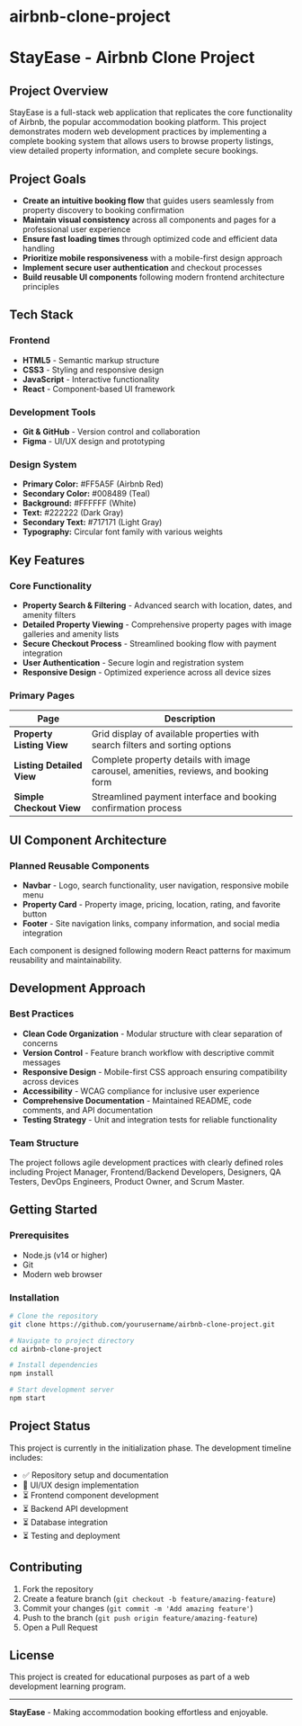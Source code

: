# airbnb-clone-project
# StayEase - Airbnb Clone Project

## Project Overview

StayEase is a full-stack web application that replicates the core functionality of Airbnb, the popular accommodation booking platform. This project demonstrates modern web development practices by implementing a complete booking system that allows users to browse property listings, view detailed property information, and complete secure bookings.

## Project Goals

- **Create an intuitive booking flow** that guides users seamlessly from property discovery to booking confirmation
- **Maintain visual consistency** across all components and pages for a professional user experience  
- **Ensure fast loading times** through optimized code and efficient data handling
- **Prioritize mobile responsiveness** with a mobile-first design approach
- **Implement secure user authentication** and checkout processes
- **Build reusable UI components** following modern frontend architecture principles

## Tech Stack

### Frontend
- **HTML5** - Semantic markup structure
- **CSS3** - Styling and responsive design
- **JavaScript** - Interactive functionality
- **React** - Component-based UI framework

### Development Tools
- **Git & GitHub** - Version control and collaboration
- **Figma** - UI/UX design and prototyping

### Design System
- **Primary Color:** #FF5A5F (Airbnb Red)
- **Secondary Color:** #008489 (Teal)
- **Background:** #FFFFFF (White)
- **Text:** #222222 (Dark Gray)
- **Secondary Text:** #717171 (Light Gray)
- **Typography:** Circular font family with various weights

## Key Features

### Core Functionality
- **Property Search & Filtering** - Advanced search with location, dates, and amenity filters
- **Detailed Property Viewing** - Comprehensive property pages with image galleries and amenity lists  
- **Secure Checkout Process** - Streamlined booking flow with payment integration
- **User Authentication** - Secure login and registration system
- **Responsive Design** - Optimized experience across all device sizes

### Primary Pages
| Page | Description |
|------|-------------|
| **Property Listing View** | Grid display of available properties with search filters and sorting options |
| **Listing Detailed View** | Complete property details with image carousel, amenities, reviews, and booking form |
| **Simple Checkout View** | Streamlined payment interface and booking confirmation process |

## UI Component Architecture

### Planned Reusable Components
- **Navbar** - Logo, search functionality, user navigation, responsive mobile menu
- **Property Card** - Property image, pricing, location, rating, and favorite button
- **Footer** - Site navigation links, company information, and social media integration

Each component is designed following modern React patterns for maximum reusability and maintainability.

## Development Approach

### Best Practices
- **Clean Code Organization** - Modular structure with clear separation of concerns
- **Version Control** - Feature branch workflow with descriptive commit messages  
- **Responsive Design** - Mobile-first CSS approach ensuring compatibility across devices
- **Accessibility** - WCAG compliance for inclusive user experience
- **Comprehensive Documentation** - Maintained README, code comments, and API documentation
- **Testing Strategy** - Unit and integration tests for reliable functionality

### Team Structure
The project follows agile development practices with clearly defined roles including Project Manager, Frontend/Backend Developers, Designers, QA Testers, DevOps Engineers, Product Owner, and Scrum Master.

## Getting Started

### Prerequisites
- Node.js (v14 or higher)
- Git
- Modern web browser

### Installation
```bash
# Clone the repository
git clone https://github.com/yourusername/airbnb-clone-project.git

# Navigate to project directory
cd airbnb-clone-project

# Install dependencies
npm install

# Start development server
npm start
```

## Project Status

This project is currently in the initialization phase. The development timeline includes:
- ✅ Repository setup and documentation
- 🔄 UI/UX design implementation
- ⏳ Frontend component development  
- ⏳ Backend API development
- ⏳ Database integration
- ⏳ Testing and deployment

## Contributing

1. Fork the repository
2. Create a feature branch (`git checkout -b feature/amazing-feature`)
3. Commit your changes (`git commit -m 'Add amazing feature'`)
4. Push to the branch (`git push origin feature/amazing-feature`)
5. Open a Pull Request

## License

This project is created for educational purposes as part of a web development learning program.

---

**StayEase** - Making accommodation booking effortless and enjoyable.
